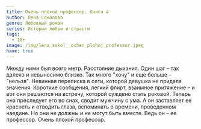 ```yaml
---
title: Очень плохой профессор. Книга 4
author: Лена Соколова
genre: Любовный роман
series: Истории любви и страсти
tags:
  - 18+
image: /img/lena_sokol__ochen_plohoj_professor.jpeg
have: true
---
```

Между ними был всего метр. Расстояние дыхания. Один шаг – так далеко и невыносимо близко. Так много "хочу" и еще больше – "нельзя". Невинная переписка в сети, которой девушка не придала значения. Короткие сообщения, легкий флирт, взаимное притяжение – и вот они решаются на встречу, которой суждено стать роковой. Теперь она преследует его во снах, сводит мужчину с ума. А он заставляет ее краснеть и отводить глаза, вспоминать о времени, проведенном наедине. Но они не должны и не могут быть вместе. Ведь он – ее профессор. Очень плохой профессор.